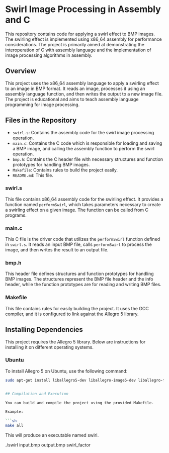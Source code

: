 # Swirl Image Processing in Assembly and C

This repository contains code for applying a swirl effect to BMP images. The swirling effect is implemented using x86_64 assembly for performance considerations. The project is primarily aimed at demonstrating the interoperation of C with assembly language and the implementation of image processing algorithms in assembly.

## Overview

This project uses the x86_64 assembly language to apply a swirling effect to an image in BMP format. It reads an image, processes it using an assembly language function, and then writes the output to a new image file. The project is educational and aims to teach assembly language programming for image processing.

## Files in the Repository

- `swirl.s`: Contains the assembly code for the swirl image processing operation.
- `main.c`: Contains the C code which is responsible for loading and saving a BMP image, and calling the assembly function to perform the swirl operation.
- `bmp.h`: Contains the C header file with necessary structures and function prototypes for handling BMP images.
- `Makefile`: Contains rules to build the project easily.
- `README.md`: This file.

### swirl.s

This file contains x86_64 assembly code for the swirling effect. It provides a function named `performSwirl`, which takes parameters necessary to create a swirling effect on a given image. The function can be called from C programs.

### main.c

This C file is the driver code that utilizes the `performSwirl` function defined in `swirl.s`. It reads an input BMP file, calls `performSwirl` to process the image, and then writes the result to an output file.

### bmp.h

This header file defines structures and function prototypes for handling BMP images. The structures represent the BMP file header and the info header, while the function prototypes are for reading and writing BMP files.

### Makefile

This file contains rules for easily building the project. It uses the GCC compiler, and it is configured to link against the Allegro 5 library.

## Installing Dependencies

This project requires the Allegro 5 library. Below are instructions for installing it on different operating systems.

### Ubuntu

To install Allegro 5 on Ubuntu, use the following command:

```sh
sudo apt-get install liballegro5-dev liballegro-image5-dev liballegro-font5-dev liballegro-ttf5-dev


## Compilation and Execution

You can build and compile the project using the provided Makefile. 

Example:

```sh
make all
```

This will produce an executable named swirl.

./swirl input.bmp output.bmp swirl_factor
